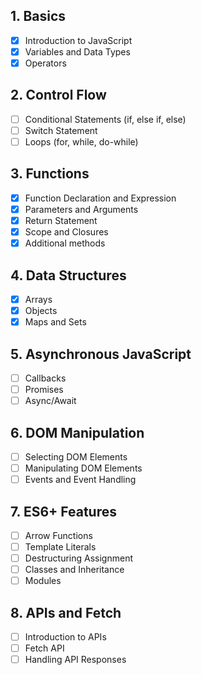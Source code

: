## 1. Basics

- [x] Introduction to JavaScript
- [x] Variables and Data Types
- [x] Operators

## 2. Control Flow

- [ ] Conditional Statements (if, else if, else)
- [ ] Switch Statement
- [ ] Loops (for, while, do-while)

## 3. Functions

- [x] Function Declaration and Expression
- [x] Parameters and Arguments
- [x] Return Statement
- [x] Scope and Closures
- [x] Additional methods

## 4. Data Structures

- [x] Arrays
- [x] Objects
- [x] Maps and Sets

## 5. Asynchronous JavaScript

- [ ] Callbacks
- [ ] Promises
- [ ] Async/Await

## 6. DOM Manipulation

- [ ] Selecting DOM Elements
- [ ] Manipulating DOM Elements
- [ ] Events and Event Handling

## 7. ES6+ Features

- [ ] Arrow Functions
- [ ] Template Literals
- [ ] Destructuring Assignment
- [ ] Classes and Inheritance
- [ ] Modules

## 8. APIs and Fetch

- [ ] Introduction to APIs
- [ ] Fetch API
- [ ] Handling API Responses
